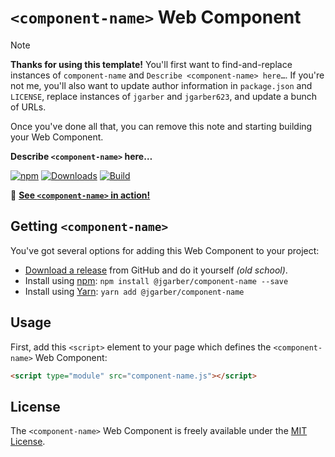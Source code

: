 # `<component-name>` Web Component

> [!NOTE]
> **Thanks for using this template!** You'll first want to find-and-replace instances of `component-name` and `Describe <component-name> here…`. If you're not me, you'll also want to update author information in `package.json` and `LICENSE`, replace instances of `jgarber` and `jgarber623`, and update a bunch of URLs.
>
> Once you've done all that, you can remove this note and starting building your Web Component.

**Describe `<component-name>` here…**

[![npm](https://img.shields.io/npm/v/@jgarber/component-name.svg?logo=npm&style=for-the-badge)](https://www.npmjs.com/package/@jgarber/component-name)
[![Downloads](https://img.shields.io/npm/dt/@jgarber/component-name.svg?logo=npm&style=for-the-badge)](https://www.npmjs.com/package/@jgarber/component-name)
[![Build](https://img.shields.io/github/actions/workflow/status/jgarber623/component-name/ci.yml?branch=main&logo=github&style=for-the-badge)](https://github.com/jgarber623/component-name/actions/workflows/ci.yml)

🧩 **[See `<component-name>` in action!](https://jgarber623.github.io/component-name/example)**

## Getting `<component-name>`

You've got several options for adding this Web Component to your project:

- [Download a release](https://github.com/jgarber623/component-name/releases) from GitHub and do it yourself _(old school)_.
- Install using [npm](https://www.npmjs.com/package/@jgarber/component-name): `npm install @jgarber/component-name --save`
- Install using [Yarn](https://yarnpkg.com/en/package/@jgarber/component-name): `yarn add @jgarber/component-name`

## Usage

First, add this `<script>` element to your page which defines the `<component-name>` Web Component:

```html
<script type="module" src="component-name.js"></script>
```

## License

The `<component-name>` Web Component is freely available under the [MIT License](https://opensource.org/licenses/MIT).
